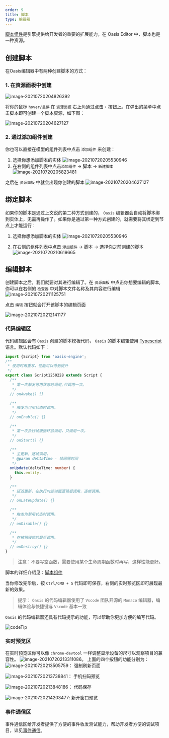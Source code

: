 ```yaml
---
order: 9
title: 脚本
type: 编辑器
---
```


[脚本组件](${docs}script-cn)是引擎提供给开发者的重要的扩展能力，在 Oasis Editor 中，脚本也是一种资源。


## 创建脚本
在Oasis编辑器中有两种创建脚本的方式：
### 1. 在资源面板中创建

![image-20210720204826392](https://gw.alipayobjects.com/zos/OasisHub/728f0e47-ac0f-4bc2-8842-ed524b0d5a1d/image-20210720204826392.png)

将你的鼠标 `hover/悬停` 在 `资源面板` 右上角通过点击 `+` 按钮上。在弹出的菜单中点击脚本即可创建一个脚本资源，如下图：

![image-20210720204627127](https://gw.alipayobjects.com/zos/OasisHub/ba51d8f7-eb03-40c2-8bf1-2bcc6e59808e/image-20210720204627127.png)

### 2. 通过添加组件创建

你也可以直接在模型的组件列表中点击 `添加组件` 来创建：
1. 选择你想添加脚本的实体
   ![image-20210720205530946](https://gw.alipayobjects.com/zos/OasisHub/3f66f051-0a7e-4ef9-b4c6-041996ff590e/image-20210720205530946.png)
2. 在右侧的组件列表中点击`添加组件` -> 脚本 ->  `新建脚本`
  ![image-20210720205823481](https://gw.alipayobjects.com/zos/OasisHub/248110c9-bdbe-42a4-acea-78b2880f64c5/image-20210720205823481.png)

之后在 `资源面板` 中就会出现你创建的脚本
![image-20210720204627127](https://gw.alipayobjects.com/zos/OasisHub/ba51d8f7-eb03-40c2-8bf1-2bcc6e59808e/image-20210720204627127.png)

## 绑定脚本
如果你的脚本是通过上文说的第二种方式创建的， `Oasis` 编辑器会自动将脚本绑到实体上，无需再操作了。如果你是通过第一种方式创建的，就需要将其绑定到节点上才能运行：
1. 选择你想添加脚本的实体
   ![image-20210720205530946](https://gw.alipayobjects.com/zos/OasisHub/3f66f051-0a7e-4ef9-b4c6-041996ff590e/image-20210720205530946.png)

2. 在右侧的组件列表中点击 `添加组件` -> 脚本 -> 选择你之前创建的脚本
  ![image-20210720210619665](https://gw.alipayobjects.com/zos/OasisHub/dfe4d6f1-7c65-449e-baa0-70eed9a4971c/image-20210720210619665.png)

## 编辑脚本

创建脚本之后，我们就要对其进行编辑了。在 `资源面板` 中点击你想要编辑的脚本, 你可以在右侧的 `检查器` 中对脚本文件名称及其内容进行编辑
![image-20210720211125751](https://gw.alipayobjects.com/zos/OasisHub/4f554dec-faef-4720-a1b1-d707c8ed3e89/image-20210720211125751.png)

点击 `编辑` 按钮就会打开该脚本的编辑页面

![image-20210720212141177](https://gw.alipayobjects.com/zos/OasisHub/a7a07bf4-bafb-44fb-b388-c9ddb776b704/image-20210720212141177.png)

### 代码编辑区
代码编辑区会有 `Oasis` 创建的脚本模板代码，  `Oasis` 的脚本编辑使用 [Typescript](https://www.typescriptlang.org/) 语言。默认代码如下：
```typescript
import {Script} from 'oasis-engine';
/**
 * 使用时再重写，性能可以得到提升
 */
export class Script1250228 extends Script {
  /**
   * 第一次触发可用状态时调用,只调用一次。
   */
  // onAwake() {}

  /**
   * 触发为可用状态时调用。
   */
  // onEnable() {}

  /**
   * 第一次执行帧级循环前调用，只调用一次。
   */
  // onStart() {}

  /**
   * 主更新，逐帧调用。
   * @param deltaTime - 帧间隔时间
   */
  onUpdate(deltaTime: number) {
    this.entity.
  }

  /**
   * 延迟更新，在执行内部动画逻辑后调用，逐帧调用。
   */
  // onLateUpdate() {}

  /**
   * 触发为禁用状态时调用。
   */
  // onDisable() {}

  /**
   * 在被销毁帧的最后调用。
   */
  // onDestroy() {}
}
```

> 注意：不要写空函数，需要使用某个生命周期函数时再写，这样性能更好。

脚本的详细介绍见：[脚本组件](${docs}script-cn)

当你修改完毕后，按 `Ctrl/CMD + S` 代码即可保存，右侧的实时预览区即可展现最新的效果。


> 提示： `Oasis` 的代码编辑器使用了 `Vscode` 团队开源的 `Monaco` 编辑器，编辑体验与快捷键与 `Vscode` 基本一致

 `Oasis` 的代码编辑器还具有代码提示的功能，可以帮助你更加方便的编写代码。

![codeTip](https://gw.alipayobjects.com/zos/OasisHub/d8f14771-df23-4faf-bb22-6644aeb30df9/codeTip.gif)


### 实时预览区
在实时预览区你可以像 `chrome-devtool` 一样调整显示设备的尺寸以观察项目的兼容性。
![image-20210720213311086](https://gw.alipayobjects.com/zos/OasisHub/f6f7e38a-8562-4678-8325-17337808b778/image-20210720213311086.png)。
上面的四个按钮的功能分别为：
![image-20210720213505759](https://gw.alipayobjects.com/zos/OasisHub/4d9b1330-38d7-4ee6-8621-75a0ff3a20c1/image-20210720213505759.png)： 强制刷新页面

![image-20210720213738841](https://gw.alipayobjects.com/zos/OasisHub/71b86746-f893-49f4-a492-3355aa14518f/image-20210720213738841.png)： 手机扫码预览

![image-20210720213848186](https://gw.alipayobjects.com/zos/OasisHub/65e41eb5-b711-40b3-a92f-5b9f324e1e62/image-20210720213848186.png)： 代码保存

![image-20210720214203477](https://gw.alipayobjects.com/zos/OasisHub/ecd1cf70-8b75-43f6-b630-6de300536d94/image-20210720214203477.png): 新开窗口预览


### 事件通信区
事件通信区给开发者提供了方便的事件收发测试能力，帮助开发者方便的调试项目，详见[事件通信](${docs}editor-script-communication-cn)。
